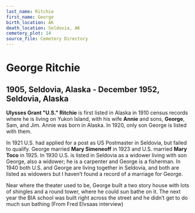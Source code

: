 ```yaml
---
last_name: Ritchie
first_name: George
birth_location: AK
death_location: Seldovia, AK
cemetery_plot: 14
source_file: Cemetery Directory
---
```

# George Ritchie

## 1905, Seldovia, Alaska - December 1952, Seldovia, Alaska

**Ulysses Grant "U.S." Ritchie** is first listed in Alaska in 1910
census records where he is living on Yukon Island, with his wife
**Annie** and sons, **George**, Sam, and Jim. Annie was born in Alaska.
In 1920, only son George is listed with them.

In 1921 U.S. had applied for a post as US Postmaster in Seldovia, but
failed to qualify. George married **Mary Simeneoff** in 1923 and U.S.
married **Mary Toco** in 1925. In 1930 U.S. is listed in Seldovia as a
widower living with son George, also a widower; he is a carpenter and
George is a fisherman. In 1940 both U.S. and George are living together
in Seldovia, and both are listed as widowers but I haven’t found a
record of a marriage for George.

Near where the theater used to be, George built a two story house with
lots of shingles and a round tower, where he could sun bathe on it. The
next year the BIA school was built right across the street and he didn’t
get to do much sun bathing (From Fred Elvsaas interview)
